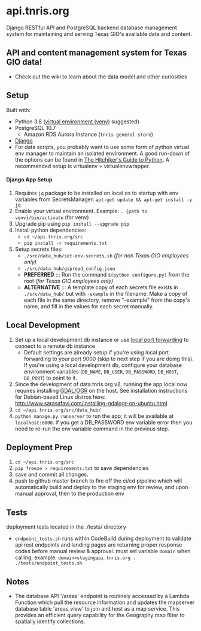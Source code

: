 # api.tnris.org
Django RESTful API and PostgreSQL backend database management system for maintaining and serving Texas GIO's available data and content.

## API and content management system for Texas GIO data!
* Check out the wiki to learn about the data model and other curiosities

## Setup

Built with:
* Python 3.8 ([virtual environment (venv)](https://docs.python.org/3/library/venv.html) suggested)
* PostgreSQL 10.7
  * Amazon RDS Aurora Instance (`tnris-general-store`)
* [Django](https://docs.djangoproject.com/en/3.0/topics/install/)
* For data scripts, you probably want to use some form of python virtual env manager to maintain an isolated environment. A good run-down of the options can be found in [The Hitchiker's Guide to Python](http://docs.python-guide.org/en/latest/dev/virtualenvs/). A recommended setup is virtualenv + virtualenvwrapper.

#### Django App Setup
1. Requires `jq` package to be installed on local os to startup with env variables from SecretsManager: `apt-get update && apt-get install -y jq`
2. Enable your virtual environment. Example: `. {path to venv}/bin/activate` (for venv)
3. Upgrade pip using `pip install --upgrade pip`
4. Install python dependencies:
   * `cd ~/api.tnris.org/src`
   * `pip install -r requirements.txt`
5. Setup secrets files:
   * `./src/data_hub/set-env-secrets.sh` *(for non Texas GIO employees only)*
   * `./src/data_hub/gspread_config.json`
   * **PREFERRED** ::: Run the command `$(python configure.py)` from the root *(for Texas GIO employees only)* 
   * **ALTERNATIVE** ::: A template copy of each secrets file exists in `./src/data_hub/` but with `-example` in the filename. Make a copy of each file in the same directory, remove "-example" from the copy's name, and fill in the values for each secret manually.

## Local Development

1. Set up a local development db instance or use [local port forwarding](https://blog.trackets.com/2014/05/17/ssh-tunnel-local-and-remote-port-forwarding-explained-with-examples.html) to connect to a remote db instance
   * Default settings are already setup if you're using local port forwarding to your port 9000 (skip to next step if you are doing this). If you're using a local development db, configure your database environment variables (`DB_NAME`, `DB_USER`, `DB_PASSWORD`, `DB_HOST`, `DB_PORT`) to point to it.
2. Since the development of data.tnris.org v2, running the app local now requires installing [GDAL/OGR](https://gdal.org/) on the host. See installation instructions for Debian-based Linux distros here: http://www.sarasafavi.com/installing-gdalogr-on-ubuntu.html
3. `cd ~/api.tnris.org/src/data_hub/`
4. `python manage.py runserver` to run the app; it will be available at `localhost:8000`. if you get a DB_PASSWORD env variable error then you need to re-run the env variable command in the previous step.

## Deployment Prep

1. `cd ~/api.tnris.org/src`
2. `pip freeze > requirements.txt` to save dependencies
3. save and commit all changes.
4. push to github master branch to fire off the ci/cd pipeline which will automatically build and deploy to the staging env for review, and upon manual approval, then to the production env

## Tests

deployment tests located in the ./tests/ directory

* `endpoint_tests.sh` runs within CodeBuild during deployment to validate api rest endpoints and landing pages are returning proper response codes before manual review & approval. must set variable `domain` when calling; example: `domain=stagingapi.tnris.org . ./tests/endpoint_tests.sh`

## Notes

* The database API '/areas' endpoint is routinely accessed by a Lambda Function which
pull the resource information and updates the mapserver database table 'areas_view' to join
and host as a map service. This provides an efficient query capability for the Geography map
filter to spatially identify collections.
